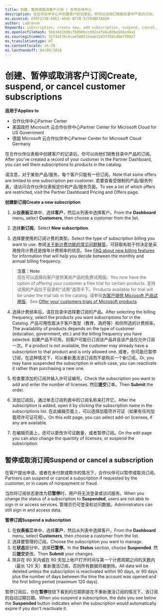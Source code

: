 ```yaml
---
title: 创建、暂停或取消客户订阅 | 合作伙伴中心
description: 在合作伙伴中心中创建客户的记录后，你可以向他们销售目录中产品的订阅。
ms.assetid: E95F1538-60E1-464C-B72B-52764BF3A820
author: Labrenne
Keywords: subscription, create new, add subscription, suspend, cancel,
ms.openlocfilehash: 5bb34d1b98cf8890bcc092c4fe6c8dbe502ed4a1
ms.sourcegitcommit: 32f34476cbcae58651baab15d3f5591d6ef70d27
ms.translationtype: HT
ms.contentlocale: zh-CN
ms.lasthandoff: 04/08/2018
---
```

# <a name="create-suspend-or-cancel-customer-subscriptions"></a><span data-ttu-id="01977-103">创建、暂停或取消客户订阅</span><span class="sxs-lookup"><span data-stu-id="01977-103">Create, suspend, or cancel customer subscriptions</span></span>

**<span data-ttu-id="01977-104">适用于</span><span class="sxs-lookup"><span data-stu-id="01977-104">Applies to</span></span>**

-  <span data-ttu-id="01977-105">合作伙伴中心</span><span class="sxs-lookup"><span data-stu-id="01977-105">Partner Center</span></span>
-  <span data-ttu-id="01977-106">美国政府 Microsoft 云合作伙伴中心</span><span class="sxs-lookup"><span data-stu-id="01977-106">Partner Center for Microsoft Cloud for US Government</span></span>
-  <span data-ttu-id="01977-107">德国 Microsoft 云合作伙伴中心</span><span class="sxs-lookup"><span data-stu-id="01977-107">Partner Center for Microsoft Cloud Germany</span></span>

<span data-ttu-id="01977-108">在合作伙伴仪表板中创建客户的记录后，你可以向他们销售目录中产品的订阅。</span><span class="sxs-lookup"><span data-stu-id="01977-108">After you've created a record of your customer in the Partner Dashboard, you can sell them subscriptions to products in the catalog.</span></span>

<span data-ttu-id="01977-109">请注意，对于某些产品/服务，每个客户只能有一份订阅。</span><span class="sxs-lookup"><span data-stu-id="01977-109">Note that some offers are limited to one subscription per customer.</span></span> <span data-ttu-id="01977-110">若要查看受限制的产品/服务列表，请访问合作伙伴仪表板定价和产品/服务页面。</span><span class="sxs-lookup"><span data-stu-id="01977-110">To see a list of which offers are restricted, visit the Partner Dashboard Pricing and Offers page.</span></span> 


**<span data-ttu-id="01977-111">创建新订阅</span><span class="sxs-lookup"><span data-stu-id="01977-111">Create a new subscription</span></span>**

1.  <span data-ttu-id="01977-112">从**仪表板**菜单中，选择**客户**，然后从列表中选择客户。</span><span class="sxs-lookup"><span data-stu-id="01977-112">From the **Dashboard** menu, select **Customers**, then choose a customer from the list.</span></span>

2.  <span data-ttu-id="01977-113">选择**新订阅**。</span><span class="sxs-lookup"><span data-stu-id="01977-113">Select **New subscription**.</span></span>

3.  <span data-ttu-id="01977-114">选择要使用的订阅计费的类型。</span><span class="sxs-lookup"><span data-stu-id="01977-114">Select the type of subscription billing you want to use.</span></span>  <span data-ttu-id="01977-115">参阅[关于新计费功能的常见问题解答](faq-about-new-billing-features.md)，可获取有助于你决定是采用按月计费还是按年计费频率的信息。</span><span class="sxs-lookup"><span data-stu-id="01977-115">See [FAQ about new billing features](faq-about-new-billing-features.md) for information that will help you decide between the monthly and annual billing frequency.</span></span>
 
 >**<span data-ttu-id="01977-116">注意：</span><span class="sxs-lookup"><span data-stu-id="01977-116">Note</span></span>**<br> <span data-ttu-id="01977-117">现在可以选择向客户提供某些产品的免费试用版。</span><span class="sxs-lookup"><span data-stu-id="01977-117">You now have the option of offering your customer a free trial for certain products.</span></span> <span data-ttu-id="01977-118">支持试用的产品位于目录的“试用”选项卡下。</span><span class="sxs-lookup"><span data-stu-id="01977-118">Products available for trial will be under the trial tab in the catalog.</span></span> <span data-ttu-id="01977-119">请参阅[为客户提供 Microsoft 产品试用版](offer-your-customers-trials-of-microsoft-products.md)。</span><span class="sxs-lookup"><span data-stu-id="01977-119">See [Offer your customers trials of Microsoft products](offer-your-customers-trials-of-microsoft-products.md).</span></span>

 
4. <span data-ttu-id="01977-120">选择计费频率后，请在目录中选择要订阅的产品。</span><span class="sxs-lookup"><span data-stu-id="01977-120">After selecting the billing frequency, select the products you want subscriptions for in the Catalog.</span></span> <span data-ttu-id="01977-121">产品可用性取决于客户类型（教育、政府等）和你所选的计费频率。</span><span class="sxs-lookup"><span data-stu-id="01977-121">The availability of products depends on the type of customer (education, government, etc.) and the billing frequency you have selected.</span></span> <span data-ttu-id="01977-122">如果产品不可用，则客户可能已订阅该产品并且该产品仅允许订阅一次。</span><span class="sxs-lookup"><span data-stu-id="01977-122">If a product is not available, the customer may already have a subscription to that product and is only allowed one.</span></span> <span data-ttu-id="01977-123">或者，你可能已暂停订阅，在这种情况下，可以重新激活该订阅而不是购买一个新订阅。</span><span class="sxs-lookup"><span data-stu-id="01977-123">Or, you may have suspended the subscription in which case, you can reactivate it rather than purchasing a new one.</span></span>

5. <span data-ttu-id="01977-124">检查要添加的订阅并输入许可证编号。</span><span class="sxs-lookup"><span data-stu-id="01977-124">Check the subscription you want to add and enter the number of licenses.</span></span> <span data-ttu-id="01977-125">然后**提交**订单。</span><span class="sxs-lookup"><span data-stu-id="01977-125">Then **Submit** the order.</span></span>

6.  <span data-ttu-id="01977-126">添加订阅后，通过单击订阅列表中的订阅名称来打开它。</span><span class="sxs-lookup"><span data-stu-id="01977-126">After the subscription is added, open it by clicking the subscription name in the subscriptions list.</span></span> <span data-ttu-id="01977-127">在此编辑页面上，可以选择加载项许可证（如果有任何加载项许可证可用）。</span><span class="sxs-lookup"><span data-stu-id="01977-127">On this edit page, you can select add-on licenses, if any are available.</span></span>

7.  <span data-ttu-id="01977-128">在编辑页面上，还可以更改许可证数量，或者暂停订阅。</span><span class="sxs-lookup"><span data-stu-id="01977-128">On the edit page you can also change the quantity of licenses, or suspend the subscription.</span></span>

## <a name="suspend-or-cancel-a-subscription"></a><span data-ttu-id="01977-129">暂停或取消订阅</span><span class="sxs-lookup"><span data-stu-id="01977-129">Suspend or cancel a subscription</span></span>

<span data-ttu-id="01977-130">在客户提出申请，或者在未付款或欺诈的情况下，合作伙伴可以暂停或取消订阅。</span><span class="sxs-lookup"><span data-stu-id="01977-130">Partners can suspend or cancel a subscription if requested by the customer, or in cases of nonpayment or fraud.</span></span>

<span data-ttu-id="01977-131">当你将订阅状态更改为**已暂停**时，用户将无法登录或访问服务。</span><span class="sxs-lookup"><span data-stu-id="01977-131">When you change the status of a subscription to **Suspended**, users are not able to sign in or access services.</span></span> <span data-ttu-id="01977-132">管理员仍可登录和访问数据。</span><span class="sxs-lookup"><span data-stu-id="01977-132">Administrators can still sign in and access data.</span></span>

**<span data-ttu-id="01977-133">暂停订阅</span><span class="sxs-lookup"><span data-stu-id="01977-133">Suspend a subscription</span></span>**

1.  <span data-ttu-id="01977-134">在**仪表板**菜单中，选择**客户**，然后从列表中选择客户。</span><span class="sxs-lookup"><span data-stu-id="01977-134">From the **Dashboard** menu, select **Customers**, then choose a customer from the list.</span></span>
2.  <span data-ttu-id="01977-135">选择要管理的订阅。</span><span class="sxs-lookup"><span data-stu-id="01977-135">Choose the subscription you want to manage.</span></span>
3.  <span data-ttu-id="01977-136">在**状态**部分中，选择**已暂停**。</span><span class="sxs-lookup"><span data-stu-id="01977-136">In the **Status** section, choose **Suspended**.</span></span> <span data-ttu-id="01977-137">然后**提交**更改。</span><span class="sxs-lookup"><span data-stu-id="01977-137">Then **Submit** your changes.</span></span>
4.  <span data-ttu-id="01977-138">除非在 90 天内或在 90 天加上帐户打开时间与第一个计费周期之间的天数内（最长 120 天）重新激活订阅，否则所有数据将被删除。</span><span class="sxs-lookup"><span data-stu-id="01977-138">All data will be deleted unless the subscription is reactivated within 90 days, or 90 days plus the number of days between the time the account was opened and the first billing period (maximum 120 days).</span></span>

<span data-ttu-id="01977-139">暂停订阅后，你在**暂停**按钮下看到的日期即是在不重新激活订阅的情况下，该订阅的自动过期日期。</span><span class="sxs-lookup"><span data-stu-id="01977-139">When you suspend a subscription, the date you see below the **Suspended** button indicates when the subscription would automatically expire if you don't reactivate it.</span></span> 




 



